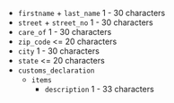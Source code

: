 * `firstname` + `last_name` 1 - 30 characters
* `street` + `street_no` 1 - 30 characters
* `care_of` 1 - 30 characters
* `zip_code` <= 20 characters
* `city` 1 - 30 characters
* `state` <= 20 characters
* `customs_declaration`
  * `items`
    * `description` 1 - 33 characters
